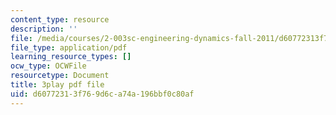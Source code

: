 ```yaml
---
content_type: resource
description: ''
file: /media/courses/2-003sc-engineering-dynamics-fall-2011/d60772313f769d6ca74a196bbf0c80af_mB_rrEN_Ltc.pdf
file_type: application/pdf
learning_resource_types: []
ocw_type: OCWFile
resourcetype: Document
title: 3play pdf file
uid: d6077231-3f76-9d6c-a74a-196bbf0c80af
---
```

